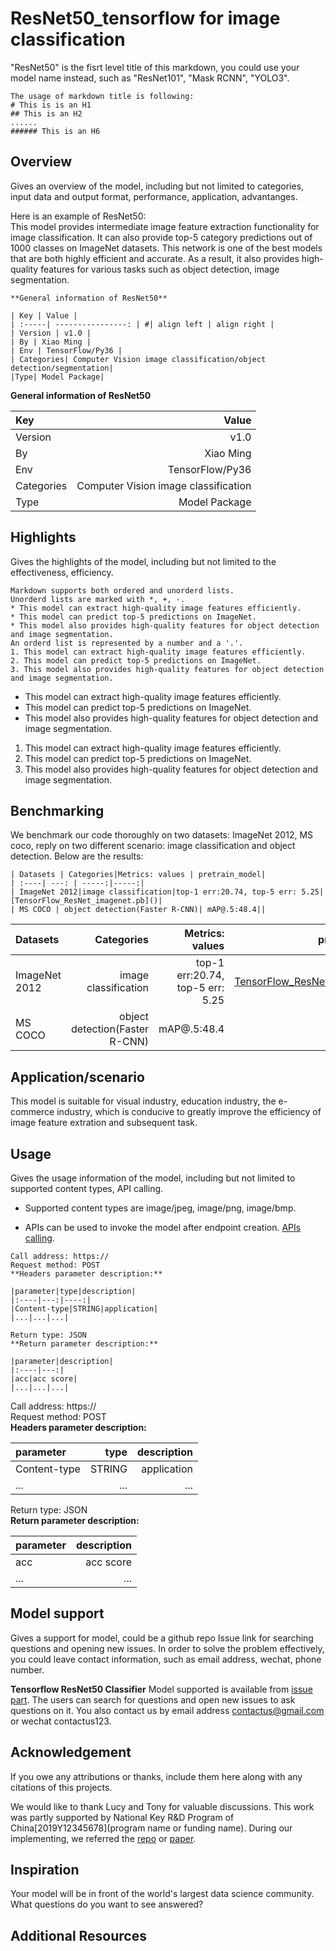 # ResNet50_tensorflow for image classification
"ResNet50" is the fisrt level title of this markdown, you could use your model name instead, such as "ResNet101", "Mask RCNN", "YOLO3".
```
The usage of markdown title is following:
# This is is an H1
## This is an H2
......
###### This is an H6
```
## Overview
Gives an overview of the model, including but not limited to categories, input data and output format, performance, application, advantanges.

Here is an example of ResNet50:  
This model provides intermediate image feature extraction functionality for image classification. It can also provide top-5 category predictions out of 1000 classes on ImageNet datasets. This network is one of the best models that are both highly efficient and accurate. As a result, it also provides high-quality features for various tasks such as object detection, image segmentation.

```
**General information of ResNet50**

| Key | Value | 
| :-----| ----------------: | #| align left | align right |
| Version | v1.0 |
| By | Xiao Ming | 
| Env | TensorFlow/Py36 | 
| Categories| Computer Vision image classification/object detection/segmentation|
|Type| Model Package|
```

**General information of ResNet50**

| Key | Value | 
| :-----| ----: | 
| Version | v1.0 |
| By | Xiao Ming | 
| Env | TensorFlow/Py36 | 
| Categories| Computer Vision image classification|
|Type| Model Package|


## Highlights
Gives the highlights of the model, including but not limited to the effectiveness, efficiency.  
```
Markdown supports both ordered and unorderd lists.
Unorderd lists are marked with *, +, -.
* This model can extract high-quality image features efficiently.
* This model can predict top-5 predictions on ImageNet.
* This model also provides high-quality features for object detection and image segmentation. 
An orderd list is represented by a number and a '.'.
1. This model can extract high-quality image features efficiently.
2. This model can predict top-5 predictions on ImageNet.
3. This model also provides high-quality features for object detection and image segmentation.
```
* This model can extract high-quality image features efficiently.
* This model can predict top-5 predictions on ImageNet.
* This model also provides high-quality features for object detection and image segmentation. 

1. This model can extract high-quality image features efficiently.
2. This model can predict top-5 predictions on ImageNet.
3. This model also provides high-quality features for object detection and image segmentation. 

## Benchmarking
We benchmark our code thoroughly on two datasets: ImageNet 2012, MS coco, reply on two different scenario: image classification and object detection. Below are the results:

```
| Datasets | Categories|Metrics: values | pretrain_model|
| :----| ---: | -----:|-----:|
| ImageNet 2012|image classification|top-1 err:20.74, top-5 err: 5.25|[TensorFlow_ResNet_imagenet.pb]()|
| MS COCO | object detection(Faster R-CNN)| mAP@.5:48.4||
```

| Datasets | Categories|Metrics: values | pretrain_model|
| :----| ---: | -----:|-----:|
| ImageNet 2012|image classification|top-1 err:20.74, top-5 err: 5.25|[TensorFlow_ResNet_imagenet.pb]()|
| MS COCO | object detection(Faster R-CNN)| mAP@.5:48.4||

## Application/scenario
This model is suitable for visual industry, education industry, the e-commerce industry, which is conducive to greatly improve the efficiency of image feature extration and subsequent task.

## Usage
Gives the usage information of the model, including but not limited to supported content types, API calling.
* Supported content types are image/jpeg, image/png, image/bmp.

* APIs can be used to invoke the model after endpoint creation. [APIs calling](https://support.huaweicloud.com/en-us/ugcall-apig/apig-en-ug-180307057.html). 
```
Call address: https://  
Request method: POST  
**Headers parameter description:** 

|parameter|type|description|
|:----|---:|----:|
|Content-type|STRING|application|
|...|...|...|

Return type: JSON  
**Return parameter description:**

|parameter|description|
|:----|---:|
|acc|acc score|
|...|...|...|
```
Call address: https://  
Request method: POST  
**Headers parameter description:** 

|parameter|type|description|
|:----|---:|----:|
|Content-type|STRING|application|
|...|...|...|

Return type: JSON  
**Return parameter description:**

|parameter|description|
|:----|---:|
|acc|acc score|
|...|...|...|

## Model support
Gives a support for model, could be a github repo Issue link for searching questions and opening new issues. In order to solve the problem effectively, you could leave contact information, such as email address, wechat, phone number.

**Tensorflow ResNet50 Classifier**
Model supported is available from [issue part](https://github.com/keras-team/keras-applications/issues). The users can search for questions and open new issues to ask questions on it. You also contact us by email address contactus@gmail.com or wechat contactus123.

## Acknowledgement
If you owe any attributions or thanks, include them here along with any citations of this projects. 

We would like to thank Lucy and Tony for valuable discussions. This work was partly supported by National Key R&D Program
of China[2019Y12345678](program name or funding name). During our implementing, we referred the [repo](https://github.com/tensorflow/models/blob/master/research/slim/nets/resnet_v1.py) or [paper](https://arxiv.org/abs/1512.03385). 

## Inspiration
Your model will be in front of the world's largest data science community. What questions do you want to see answered?
## Additional Resources

